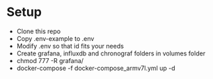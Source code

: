 
# Setup
* Clone this repo
* Copy .env-example to .env
* Modify .env so that id fits your needs
* Create grafana, influxdb and chronograf folders in volumes folder
* chmod 777 -R grafana/
* docker-compose -f docker-compose_armv7l.yml up -d 